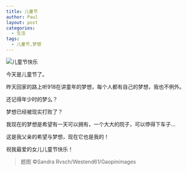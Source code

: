 ```yaml
---
title: 儿童节
author: Paul
layout: post
categories:
  - 生活
tags:
  - 儿童节,梦想
---
```


![儿童节快乐](http://img7.chztv.com/2016-0406/Children's-Day-2.jpg)

今天是儿童节了。

昨天回家的路上听918在讲童年的梦想，每个人都有自己的梦想，我也不例外。

还记得年少时的梦么？

梦想已经被现实打败了？

我现在的梦想是希望有一天可以拥有，一个大大的院子，可以停得下车子…

这是我父亲的希望与梦想，现在它也是我的！

祝我最爱的女儿儿童节快乐！



> 题图 ©Sandra Rvsch/Westend61/Gaopinimages


